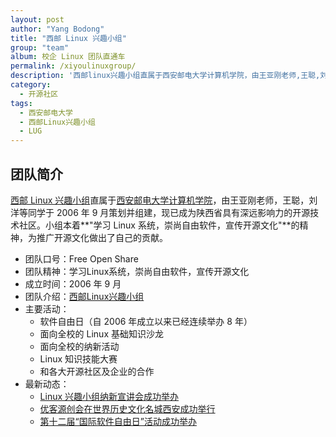 ```yaml
---
layout: post
author: "Yang Bodong"
title: "西邮 Linux 兴趣小组"
group: "team"
album: 校企 Linux 团队直通车
permalink: /xiyoulinuxgroup/
description: '西邮linux兴趣小组直属于西安邮电大学计算机学院，由王亚刚老师,王聪,刘洋等同学于2006年9月策划并组建,现已成为陕西省具有深远影响力的开源技术社区。小组本着"学习Linux系统，崇尚自由软件，宣传开源文化"的精神，为推广开源文化做出了自己的贡献。'
category:
  - 开源社区
tags:
  - 西安邮电大学
  - 西邮Linux兴趣小组
  - LUG
---
```


## 团队简介

[西邮 Linux 兴趣小组](https://www.xiyoulinux.org/)直属于[西安邮电大学计算机学院](http://cs.xupt.edu.cn:81/xiyoucs/index.asp)，由王亚刚老师，王聪，刘洋等同学于 2006 年 9 月策划并组建，现已成为陕西省具有深远影响力的开源技术社区。小组本着**"学习 Linux 系统，崇尚自由软件，宣传开源文化"**的精神，为推广开源文化做出了自己的贡献。

* 团队口号：Free Open Share
* 团队精神：学习Linux系统，崇尚自由软件，宣传开源文化
* 成立时间：2006 年 9 月
* 团队介绍：[西邮Linux兴趣小组](http://baike.baidu.com/view/10739521.htm)
* 主要活动：
  * 软件自由日（自 2006 年成立以来已经连续举办 8 年）
  * 面向全校的 Linux 基础知识沙龙
  * 面向全校的纳新活动
  * Linux 知识技能大赛
  * 和各大开源社区及企业的合作
* 最新动态：
  * [Linux 兴趣小组纳新宣讲会成功举办](http://cs.xupt.edu.cn:81/xiyoucs/showarticle.asp?ArticleID=2035)
  * [优客源创会在世界历史文化名城西安成功举行](http://www.ubuntukylin.com/news/shownews.php?id=583&lang=cn)
  * [第十二届“国际软件自由日”活动成功举办](http://cs.xupt.edu.cn:81/xiyoucs/showarticle.asp?ArticleID=1951)
